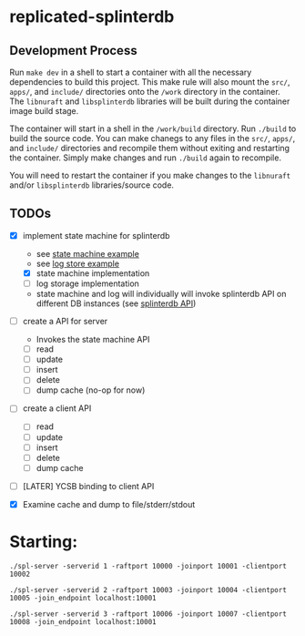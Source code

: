 # replicated-splinterdb

## Development Process

Run `make dev` in a shell to start a container with all the necessary dependencies to build this project. This make rule will also mount the `src/`, `apps/`, and `include/` directories onto the `/work` directory in the container. The `libnuraft` and `libsplinterdb` libraries will be built during the container image build stage.

The container will start in a shell in the `/work/build` directory. Run `./build` to build the source code. You can make chanegs to any files in the `src/`, `apps/`, and `include/` directories and recompile them without exiting and restarting the container. Simply make changes and run `./build` again to recompile.

You will need to restart the container if you make changes to the `libnuraft` and/or `libsplinterdb` libraries/source code.

## TODOs

- [x] implement state machine for splinterdb
    - see [state machine example](third-party/nuraft/examples/calculator/calc_state_machine.hxx)
    - see [log store example](third-party/nuraft/examples/in_memory_log_store.hxx)
    - [x] state machine implementation
    - [ ] log storage implementation
    - state machine and log will individually will invoke splinterdb API on different DB instances (see [splinterdb API](third-party/splinterdb/include))
- [ ] create a API for server
    - Invokes the state machine API
    - [ ] read
    - [ ] update
    - [ ] insert
    - [ ] delete 
    - [ ] dump cache (no-op for now)
- [ ] create a client API
    - [ ] read
    - [ ] update
    - [ ] insert
    - [ ] delete 
    - [ ] dump cache
- [ ] [LATER] YCSB binding to client API
- [x] Examine cache and dump to file/stderr/stdout


# Starting:
```
./spl-server -serverid 1 -raftport 10000 -joinport 10001 -clientport 10002

./spl-server -serverid 2 -raftport 10003 -joinport 10004 -clientport 10005 -join_endpoint localhost:10001

./spl-server -serverid 3 -raftport 10006 -joinport 10007 -clientport 10008 -join_endpoint localhost:10001
```